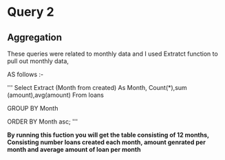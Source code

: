 # Query 2
## Aggregation

These queries were related to monthly data and I used Extratct function to pull out monthly data,

AS follows :-

''' 
Select Extract (Month from created) As Month, Count(*),sum (amount),avg(amount)
From loans

GROUP BY Month

ORDER BY Month asc;
'''

**By running this fuction you will get the table consisting of 12 months, Consisting number loans created each month, 
amount genrated per month and average amount of loan per month**  
